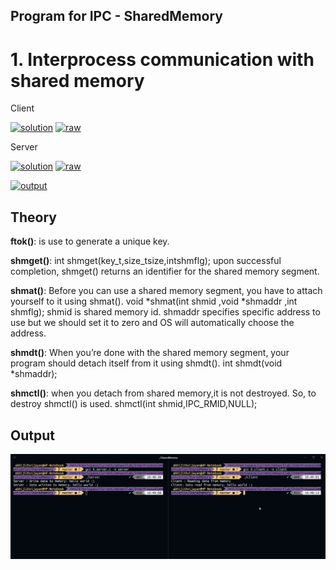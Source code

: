 ## Program for IPC - SharedMemory

# 1. Interprocess communication with shared memory

Client

[![solution](https://img.shields.io/badge/View-Solution-blue.svg?logo=appveyor&longCache=true&style=for-the-badge)](https://github.com/KTU-CSE/Network-Programming-lab/blob/master/InterProcessCommunication/SharedMemory/7.client.c)
[![raw](https://img.shields.io/badge/-raw-green.svg?logo=appveyor&longCache=true&style=for-the-badge)](https://github.com/KTU-CSE/Network-Programming-lab/raw/master/InterProcessCommunication/SharedMemory/7.client.c)

Server

[![solution](https://img.shields.io/badge/View-Solution-blue.svg?logo=appveyor&longCache=true&style=for-the-badge)](https://github.com/KTU-CSE/Network-Programming-lab/blob/master/InterProcessCommunication/SharedMemory/7.server.c)
[![raw](https://img.shields.io/badge/-raw-green.svg?logo=appveyor&longCache=true&style=for-the-badge)](https://github.com/KTU-CSE/Network-Programming-lab/raw/master/InterProcessCommunication/SharedMemory/7.server.c)

[![output](https://img.shields.io/badge/-output-ff69b4.svg?logo=appveyor&longCache=true&style=for-the-badge)](https://github.com/KTU-CSE/Network-Programming-lab/blob/master/InterProcessCommunication/SharedMemory/README.md#output)

## Theory

**ftok()**: is use to generate a unique key.

**shmget()**: int shmget(key_t,size_tsize,intshmflg); upon successful completion, shmget() returns an identifier for the shared memory segment.

**shmat()**: Before you can use a shared memory segment, you have to attach yourself
to it using shmat(). void *shmat(int shmid ,void *shmaddr ,int shmflg);
shmid is shared memory id. shmaddr specifies specific address to use but we should set
it to zero and OS will automatically choose the address.

**shmdt()**: When you’re done with the shared memory segment, your program should
detach itself from it using shmdt(). int shmdt(void \*shmaddr);

**shmctl()**: when you detach from shared memory,it is not destroyed. So, to destroy
shmctl() is used. shmctl(int shmid,IPC_RMID,NULL);

## Output

![output_image](/.github/out_img/p_06_out.png)
